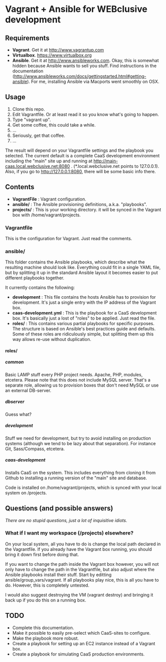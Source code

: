 # Vagrant + Ansible for WEBclusive development

## Requirements

* **Vagrant**. Get it at http://www.vagrantup.com
* **Virtualbox**. https://www.virtualbox.org
* **Ansible**. Get it at http://www.ansibleworks.com. Okay, this is somewhat hidden because Ansible wants to sell you stuff. Find instructions in the documentation (http://www.ansibleworks.com/docs/gettingstarted.html#getting-ansible). For me, installing Ansible via Macports went smoothly on OSX.


## Usage

1. Clone this repo.
1. Edit Vagrantfile. Or at least read it so you know what's going to happen.
1. Type "vagrant up".
1. Get some coffee, this could take a while.
1. ...
1. Seriously, get that coffee.
1. ...

The result will depend on your Vagrantfile settings and the playbook you selected. The current default is a complete CaaS development environment including the "main" site up and running at http://main-caas.local.webclusive.net:8080 . (*.local.webclusive.net points to 127.0.0.1). Also, if you go to http://127.0.0.1:8080, there will be some basic info there.

## Contents

* **VagrantFile** : Vagrant configuration.
* **ansible/** : The Ansible provisioning definitions, a.k.a. "playbooks".
* **projects/** : This is your working directory. it will be synced in the Vagrant box with /home/vagrant/projects.

### Vagrantfile

This is the configuration for Vagrant. Just read the comments.

### ansible/

This folder contains the Ansible playbooks, which describe what the resulting machine should look like. Everything could fit in a single YAML file, but by splitting it up in the standard Ansible layout it becomes easier to put different playbooks together.

It currently contains the following:

* **development** : This file contains the hosts Ansible has to provision for development. It's just a single entry with the IP address of the Vagrant box.
* **caas-development.yml** : This is the playbook for a CaaS development box. It's basically just a lost of "roles" to be applied. Just read the file.
* **roles/** : This contains various partial playbooks for specific purposes. The structure is based on Ansible's best practices guide and defaults. Some of these roles are ridiculously simple, but splitting them up this way allows re-use without duplication.

#### roles/

##### common

Basic LAMP stuff every PHP project needs. Apache, PHP, modules, etcetera. Please note that this does not include MySQL server. That's a separate role, allowing us to provision boxes that don't need MySQL or use an external DB-server.

##### dbserver

Guess what?

##### development

Stuff we need for development, but try to avoid installing on production systems (although we tend to be lazy about that separation). For instance Git, Sass/Compass, etcetera.

##### caas-development

Installs CaaS on the system. This includes everything from cloning it from Github to installing a running version of the "main" site and database.

Code is installed on /home/vagrant/projects, which is synced with your local system on /projects.

## Questions (and possible answers)
*There are no stupid questions, just a lot of inquisitive idiots.*

### What if I want my workspace (/projects) elsewhere?

On your local system, all you have to do is change the local path declared in the Vagrantfile. If you already have the Vagrant box running, you should bring it down first before doing that.

If you want to change the path inside the Vagrant box however, you will not only have to change the path in the Vagrantfile, but also adjust where the Ansible playbooks install their stuff. Start by editting ansible/group_vars/vagrant. If all playbooks play nice, this is all you have to do. However, this is completely untested.

I would also suggest destroying the VM (vagrant destroy) and bringing it back up if you do this on a running box.


## TODO

* Complete this documentation.
* Make it possible to easily pre-select which CaaS-sites to configure.
* Make the playbook more robust.
* Create a playbook for setting up an EC2 instance instead of a Vagrant box.
* Create a playbook for simulating CaaS production environments.

